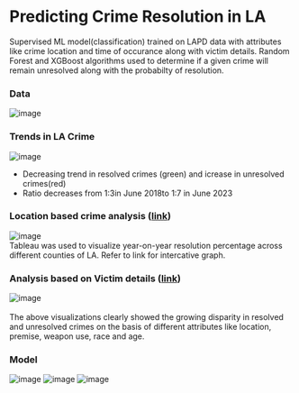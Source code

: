 # Predicting Crime Resolution in LA
Supervised ML model(classification) trained on LAPD data with attributes like crime location and time of occurance along with victim details. Random Forest and XGBoost algorithms used to determine if a given crime will remain unresolved along with the probabilty of resolution.
### Data
![image](https://github.com/user-attachments/assets/b14a7b30-0390-4e68-984b-bc144bfd6c24)

### Trends in LA Crime 
![image](https://github.com/user-attachments/assets/e4e1d475-9ae1-4099-92b9-0b650a8fd4e2)
<br>
* Decreasing trend in resolved crimes (green) and icrease in unresolved crimes(red)
* Ratio decreases from 1:3in June 2018to 1:7 in June 2023

### Location based crime analysis ([link](https://public.tableau.com/app/profile/anurima.saha/viz/UNRESOLVEDCRIME_LA_AREAS/URESOLVEDCRIME))
![image](https://github.com/user-attachments/assets/6fc08963-93be-4637-89ce-36b20799542e)
<br>
Tableau was used to visualize year-on-year resolution percentage across different counties of LA. Refer to link for intercative graph.

### Analysis based on Victim details ([link](https://public.tableau.com/app/profile/anurima.saha/viz/WEAPONUSEANDRACE/VICTIMDEMOGRAPHICS))
![image](https://github.com/user-attachments/assets/a9702507-28af-4a7b-b668-aa71869ed0bd)
<br>
<br>
The above visualizations clearly showed the growing disparity in resolved and unresolved crimes on the basis of different attributes like location, premise, weapon use, race and age.

### Model
![image](https://github.com/user-attachments/assets/5ebc933c-b511-49bd-a58d-230c5f18f0ba)
![image](https://github.com/user-attachments/assets/4b0c4cfd-a676-4026-b621-e1ca9b1990ed)
![image](https://github.com/user-attachments/assets/3e98452e-1879-4a53-b032-4955d6ff9d51)



